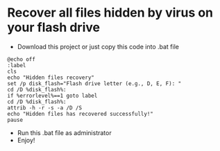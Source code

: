 # Recover all files hidden by virus on your flash drive

- Download this project or just copy this code into .bat file

```batch
@echo off
:label
cls
echo "Hidden files recovery"
set /p disk_flash="Flash drive letter (e.g., D, E, F): "
cd /D %disk_flash%:
if %errorlevel%==1 goto label
cd /D %disk_flash%:
attrib -h -r -s -a /D /S
echo "Hidden files has recovered successfully!"
pause
```

- Run this .bat file as administrator
- Enjoy!
